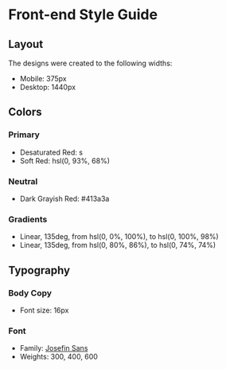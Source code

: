 # Front-end Style Guide

## Layout

The designs were created to the following widths:

- Mobile: 375px
- Desktop: 1440px

## Colors

### Primary

- Desaturated Red: s
- Soft Red: hsl(0, 93%, 68%)

### Neutral

- Dark Grayish Red: #413a3a

### Gradients

- Linear, 135deg, from hsl(0, 0%, 100%), to hsl(0, 100%, 98%)
- Linear, 135deg, from hsl(0, 80%, 86%), to hsl(0, 74%, 74%)

## Typography

### Body Copy

- Font size: 16px

### Font

- Family: [Josefin Sans](https://fonts.google.com/specimen/Josefin+Sans)
- Weights: 300, 400, 600
